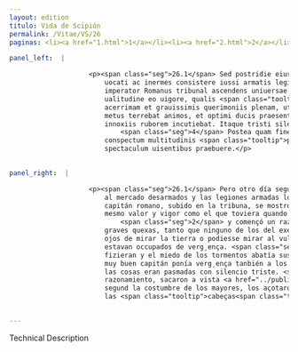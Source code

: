 ```yaml
---
layout: edition
titulo: Vida de Scipión
permalink: /Vitae/VS/26
paginas: <li><a href="1.html">1</a></li><li><a href="2.html">2</a></li><li><a href="3.html">3</a></li><li><a href="4.html">4</a></li><li><a href="5.html">5</a></li><li><a href="6.html">6</a></li><li><a href="7.html">7</a></li><li><a href="8.html">8</a></li><li><a href="9.html">9</a></li><li><a href="10.html">10</a></li><li><a href="11.html">11</a></li><li><a href="12.html">12</a></li><li><a href="13.html">13</a></li><li><a href="14.html">14</a></li><li><a href="15.html">15</a></li><li><a href="16.html">16</a></li><li><a href="17.html">17</a></li><li><a href="18.html">18</a></li><li><a href="19.html">19</a></li><li><a href="20.html">20</a></li><li><a href="21.html">21</a></li><li><a href="22.html">22</a></li><li><a href="23.html">23</a></li><li><a href="24.html">24</a></li><li><a href="25.html">25</a></li><li><a href="26.html">26</a></li><li><a href="27.html">27</a></li><li><a href="28.html">28</a></li><li><a href="29.html">29</a></li><li><a href="30.html">30</a></li><li><a href="31.html">31</a></li><li><a href="32.html">32</a></li><li><a href="33.html">33</a></li><li><a href="34.html">34</a></li><li><a href="35.html">35</a></li><li><a href="36.html">36</a></li><li><a href="37.html">37</a></li><li><a href="38.html">38</a></li><li><a href="39.html">39</a></li><li><a href="40.html">40</a></li><li><a href="41.html">41</a></li><li><a href="42.html">42</a></li><li><a href="43.html">43</a></li><li><a href="44.html">44</a></li><li><a href="45.html">45</a></li><li><a href="46.html">46</a></li><li><a href="47.html">47</a></li><li><a href="48.html">48</a></li><li><a href="49.html">49</a></li><li><a href="50.html">50</a></li><li><a href="51.html">51</a></li><li><a href="52.html">52</a></li><li><a href="53.html">53</a></li><li><a href="54.html">54</a></li><li><a href="55.html">55</a></li><li><a href="56.html">56</a></li><li><a href="57.html">57</a></li><li><a href="58.html">58</a></li><li><a href="59.html">59</a></li><li><a href="60.html">60</a></li><li><a href="61.html">61</a></li><li><a href="62.html">62</a></li><li><a href="63.html">63</a></li><li><a href="64.html">64</a></li><li><a href="65.html">65</a></li><li><a href="66.html">66</a></li><li><a href="67.html">67</a></li><li><a href="68.html">68</a></li><li><a href="69.html">69</a></li><li><a href="70.html">70</a></li><li><a href="71.html">71</a></li><li><a href="72.html">72</a></li><li><a href="73.html">73</a></li><li><a href="74.html">74</a></li>

panel_left:  |

                    <p><span class="seg">26.1</span> Sed postridie eius diei, quo ubrem ingressi sunt, in forum
                        uocati ac inermes consistere iussi armatis legionibus circundantur. Tum
                        imperator Romanus tribunal ascendens uniuersae multitudini sese ostendit ea
                        ualitudine eo uigore, qualis <span class="tooltip">in pubescente<span class="tooltiptext">impubescente <span class="siglas">U</span> </span></span> aetate unquam fuerat, <span class="seg">2</span> concionem deinde habuit longe
                        acerrimam et grauissimis querimoniis plenam, ut nemo miles <span class="tooltip">ex inermi<span class="tooltiptext">in <span class="siglas">P</span>  ex inerme <span class="siglas">E s r</span> ex inarmi <span class="siglas">S</span> </span></span> exercitu esset, qui aut a terra oculos erigere, aut dicentis uultum <span class="tooltip">sustinere per pudorem<span class="tooltiptext">substinere pre pudore <span class="siglas">F S U W</span> sustinere pre pudore <span class="siglas">M N R s</span> pre pudore ferre <span class="siglas">P</span> sustinere per pudore <span class="siglas">r</span> </span></span> posset. <span class="seg">3</span> Conscientia enim perpetratae rei ac suppliciorum
                        metus terrebat animos, et optimi ducis praesentia noxiis pariter atque
                        innoxiis ruborem incutiebat. Itaque tristi silentio torpebant omnia.
                            <span class="seg">4</span> Postea quam finem dicendi fecit, principes seditionis in
                        conspectum multitudinis <span class="tooltip">perducuntur<span class="tooltiptext">producuntur <span class="siglas">F P W r</span> </span></span>. Ibi uirgis caesi more maiorum securique percussi horribile
                        spectaculum uisentibus praebuere.</p>
                

panel_right:  |

                    <p><span class="seg">26.1</span> Pero otro día seguiente, después que llegaron, mandolos venir
                        al mercado desarmados y las legiones armadas los çercaron. Entonces el
                        capitán romano, subido en la tribuna, se mostró a la muchedumbre con el
                        mesmo valor y vigor como el que toviera quando le nascían barbas,
                            <span class="seg">2</span> y començó un razonamiento en la conçión, lleno de muy
                        graves quexas, tanto que ninguno de los del exército desarmado alçava los
                        ojos de mirar la tierra o podiesse mirar al vulto del que razonava, tanto
                        estavan occupados de verg¸ença. <span class="seg">3</span> Ca la conciençia del mal que
                        fizieran y el miedo de los tormentos abatía sus ánimos, y la presencia del
                        muy buen capitán ponía verg¸ença tanbién a los no culpados, tanto que todas
                        las cosas eran pasmadas con silencio triste. <span class="seg">4</span> Fecho fin al
                        razonamiento, sacaron a vista <a href="../public/images/1491/185v.jpg" target="new"><img class="facs" src="https://alfonsodepalencia.github.io/Vitae/public/images/facs_icon.jpg"/></a>[185v,a] de la muchedumbre los principales del escándalo y allí,
                        segund la costumbre de los mayores, los açotaron con vergas y les cortaron
                        las <span class="tooltip">cabeças<span class="tooltiptext">cobeças  </span></span> y fue horrible vista a los que lo miravan.</p>
                

---
```


Technical Description 